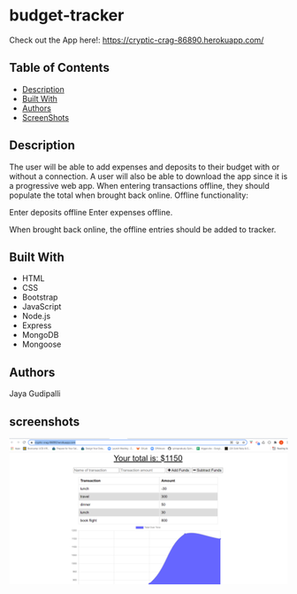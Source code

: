  
# budget-tracker 


Check out the App here!: https://cryptic-crag-86890.herokuapp.com/

## Table of Contents

* [Description](#description)
* [Built With](#built-with)
* [Authors](#authors)
* [ScreenShots](#screenshots)

## Description

The user will be able to add expenses and deposits to their budget with or without a connection. A user will also be able to download the app since it is a progressive web app. When entering transactions offline, they should populate the total when brought back online. Offline functionality: 

Enter deposits offline
Enter expenses offline. 

When brought back online, the offline entries should be added to tracker.

## Built With

* HTML
* CSS
* Bootstrap
* JavaScript
* Node.js
* Express
* MongoDB
* Mongoose

## Authors
Jaya Gudipalli 

## screenshots

![](/Assets/ScreenShot_1.PNG)

